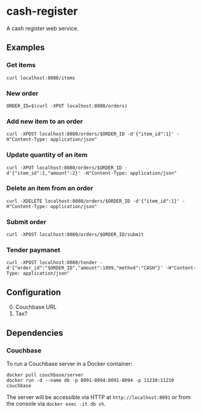 # cash-register

A cash register web service.

## Examples

### Get items

    curl localhost:8080/items

### New order

    ORDER_ID=$(curl -XPUT localhost:8080/orders)

### Add new item to an order

    curl -XPOST localhost:8080/orders/$ORDER_ID -d'{"item_id":1}' -H"Content-Type: application/json"

### Update quantity of an item

    curl -XPUT localhost:8080/orders/$ORDER_ID -d'{"item_id":1,"amount":2}' -H"Content-Type: application/json"

### Delete an item from an order

    curl -XDELETE localhost:8080/orders/$ORDER_ID -d'{"item_id":1}' -H"Content-Type: application/json"

### Submit order

    curl -XPOST localhost:8080/orders/$ORDER_ID/submit

### Tender paymanet

    curl -XPOST localhost:8080/tender -d'{"order_id":"$ORDER_ID","amount":1899,"method":"CASH"}' -H"Content-Type: application/json"

## Configuration

0. Couchbase URL
0. Tax?

## Dependencies

### Couchbase

To run a Couchbase server in a Docker container:

    docker pull couchbase/server
    docker run -d --name db -p 8091-8094:8091-8094 -p 11210:11210 couchbase

The server will be accessible via HTTP at `http://localhost:8091` or from the console via `docker exec -it db sh`.
